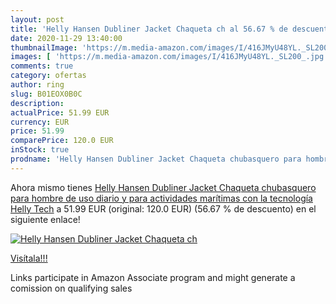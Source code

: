 ```yaml
---
layout: post
title: 'Helly Hansen Dubliner Jacket Chaqueta ch al 56.67 % de descuento'
date: 2020-11-29 13:40:00
thumbnailImage: 'https://m.media-amazon.com/images/I/416JMyU48YL._SL200_.jpg'
images: [ 'https://m.media-amazon.com/images/I/416JMyU48YL._SL200_.jpg' ]
comments: true
category: ofertas
author: ring
slug: B01EOX0B0C
description:
actualPrice: 51.99 EUR
currency: EUR
price: 51.99
comparePrice: 120.0 EUR
inStock: true
prodname: 'Helly Hansen Dubliner Jacket Chaqueta chubasquero para hombre de uso diario y para actividades marítimas con la tecnología Helly Tech'
---
```


Ahora mismo tienes [Helly Hansen Dubliner Jacket Chaqueta chubasquero para hombre de uso diario y para actividades marítimas con la tecnología Helly Tech](https://www.amazon.es/dp/B01EOX0B0C/?tag=tolees-21) a 51.99 EUR (original: 120.0 EUR) (56.67 %  de descuento) en el siguiente enlace!

[![Helly Hansen Dubliner Jacket Chaqueta ch](https://m.media-amazon.com/images/I/416JMyU48YL._SL200_.jpg)](https://www.amazon.es/dp/B01EOX0B0C/?tag=tolees-21)

[Visítala!!!](https://www.amazon.es/dp/B01EOX0B0C/?tag=tolees-21)

Links participate in Amazon Associate program and might generate a comission on qualifying sales
